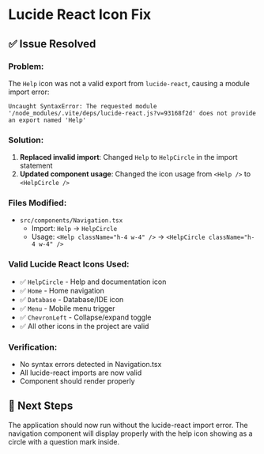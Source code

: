 # Lucide React Icon Fix

## ✅ **Issue Resolved**

### **Problem:**
The `Help` icon was not a valid export from `lucide-react`, causing a module import error:
```
Uncaught SyntaxError: The requested module '/node_modules/.vite/deps/lucide-react.js?v=93168f2d' does not provide an export named 'Help'
```

### **Solution:**
1. **Replaced invalid import**: Changed `Help` to `HelpCircle` in the import statement
2. **Updated component usage**: Changed the icon usage from `<Help />` to `<HelpCircle />`

### **Files Modified:**
- `src/components/Navigation.tsx`
  - Import: `Help` → `HelpCircle`
  - Usage: `<Help className="h-4 w-4" />` → `<HelpCircle className="h-4 w-4" />`

### **Valid Lucide React Icons Used:**
- ✅ `HelpCircle` - Help and documentation icon
- ✅ `Home` - Home navigation
- ✅ `Database` - Database/IDE icon
- ✅ `Menu` - Mobile menu trigger
- ✅ `ChevronLeft` - Collapse/expand toggle
- ✅ All other icons in the project are valid

### **Verification:**
- No syntax errors detected in Navigation.tsx
- All lucide-react imports are now valid
- Component should render properly

## 🚀 **Next Steps**
The application should now run without the lucide-react import error. The navigation component will display properly with the help icon showing as a circle with a question mark inside.
